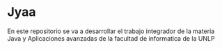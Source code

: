 # Jyaa
En este repositorio se va a desarrollar el trabajo integrador de la materia Java y Aplicaciones avanzadas  de la facultad de informatica de la UNLP
